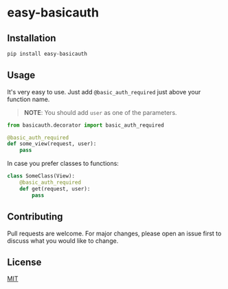 # easy-basicauth


## Installation
```bash
pip install easy-basicauth
```

## Usage
It's very easy to use.
Just add `@basic_auth_required` just above your function name.
> **NOTE**: You should add `user` as one of the parameters.
```python
from basicauth.decorator import basic_auth_required

@basic_auth_required
def some_view(request, user):
    pass
```

In case you prefer classes to functions:
```python
class SomeClass(View):
    @basic_auth_required
    def get(request, user):
        pass
```



## Contributing
Pull requests are welcome. For major changes, please open an issue first to discuss what you would like to change.



## License
[MIT](https://github.com/bichanna/django-basicauth/blob/master/LICENSE)
